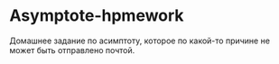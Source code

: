 # Asymptote-hpmework
Домашнее задание по асимптоту, которое по какой-то причине не может быть отправлено почтой.
